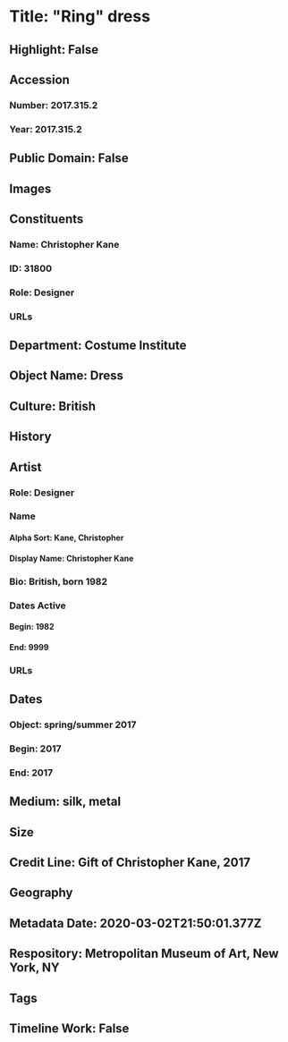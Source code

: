# Title: "Ring" dress
## Highlight: False
## Accession
### Number: 2017.315.2
### Year: 2017.315.2
## Public Domain: False
## Images
## Constituents
### Name: Christopher Kane
### ID: 31800
### Role: Designer
### URLs
## Department: Costume Institute
## Object Name: Dress
## Culture: British
## History
## Artist
### Role: Designer
### Name
#### Alpha Sort: Kane, Christopher
#### Display Name: Christopher Kane
### Bio: British, born 1982
### Dates Active
#### Begin: 1982
#### End: 9999
### URLs
## Dates
### Object: spring/summer 2017
### Begin: 2017
### End: 2017
## Medium: silk, metal
## Size
## Credit Line: Gift of Christopher Kane, 2017
## Geography
## Metadata Date: 2020-03-02T21:50:01.377Z
## Respository: Metropolitan Museum of Art, New York, NY
## Tags
## Timeline Work: False